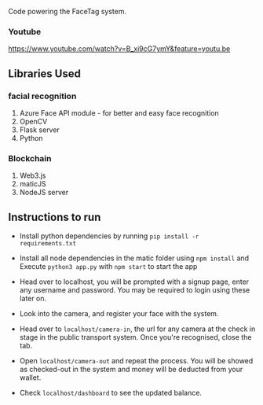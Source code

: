 Code powering the FaceTag system.

### Youtube

https://www.youtube.com/watch?v=B_xi9cG7ymY&feature=youtu.be

## Libraries Used

### facial recognition
1. Azure Face API module - for better and easy face recognition
2. OpenCV
3. Flask server
4. Python

### Blockchain
1. Web3.js
2. maticJS
3. NodeJS server

## Instructions to run

* Install python dependencies by running ```pip install -r requirements.txt```

* Install all node dependencies in the matic folder using ```npm install``` and Execute ```python3 app.py``` with ```npm start``` to start the app

* Head over to localhost, you will be prompted with a signup page, enter any username and password. You may be required to login using these later on.

* Look into the camera, and register your face with the system.

* Head over to ```localhost/camera-in```, the url for any camera at the check in stage in the public transport system. Once you're recognised, close the tab.

* Open ```localhost/camera-out``` and repeat the process. You will be showed as checked-out in the system and money will be deducted from your wallet.

* Check ```localhost/dashboard``` to see the updated balance.

